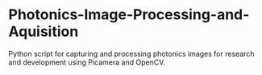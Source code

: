 # Photonics-Image-Processing-and-Aquisition
Python script for capturing and processing photonics images for research and development using Picamera and OpenCV.
